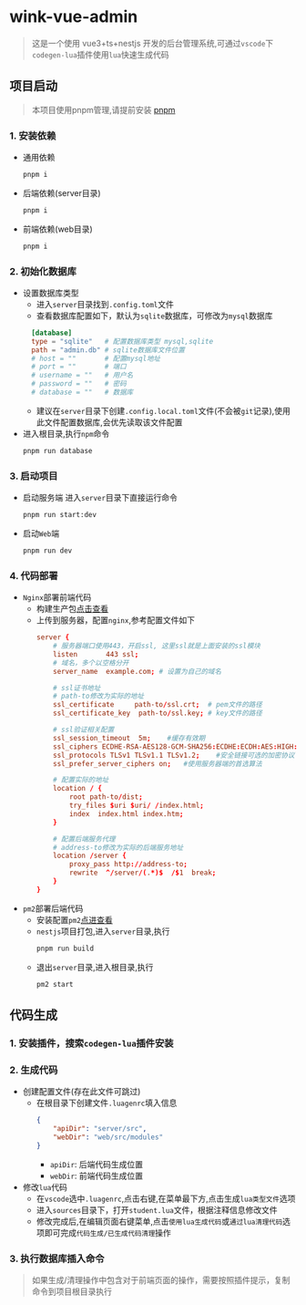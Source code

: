 # wink-vue-admin

> 这是一个使用 vue3+ts+nestjs 开发的后台管理系统,可通过`vscode`下`codegen-lua`插件使用`lua`快速生成代码

## 项目启动

> 本项目使用pnpm管理,请提前安装 [pnpm](https://pnpm.io/)

### 1. 安装依赖
- 通用依赖

  ```sh
  pnpm i
  ```
- 后端依赖(server目录)
  ```sh
  pnpm i
  ```
- 前端依赖(web目录)
  ```sh
  pnpm i
  ```
### 2. 初始化数据库
- 设置数据库类型
  - 进入`server`目录找到`.config.toml`文件
  - 查看数据库配置如下，默认为`sqlite`数据库，可修改为`mysql`数据库
  ```toml
	[database]
	type = "sqlite"   # 配置数据库类型 mysql,sqlite
	path = "admin.db" # sqlite数据库文件位置
	# host = ""       # 配置mysql地址
	# port = ""       # 端口
	# username = ""   # 用户名
	# password = ""   # 密码
	# database = ""   # 数据库
  ```
   - 建议在`server`目录下创建`.config.local.toml`文件(不会被`git`记录),使用此文件配置数据库,会优先读取该文件配置
- 进入根目录,执行`npm`命令
	```sh
	pnpm run database
	```
### 3. 启动项目
- 启动服务端
  进入`server`目录下直接运行命令
  ```sh
  pnpm run start:dev
  ```
- 启动`Web`端
  ```sh
  pnpm run dev
  ```
### 4. 代码部署
- `Nginx`部署前端代码
  - 构建生产包[点击查看](https://cn.vitejs.dev/guide/build.html)
  - 上传到服务器，配置`nginx`,参考配置文件如下
    ```conf
	server {
		# 服务器端口使用443，开启ssl, 这里ssl就是上面安装的ssl模块
		listen       443 ssl;
		# 域名，多个以空格分开
		server_name  example.com; # 设置为自己的域名

		# ssl证书地址
		# path-to修改为实际的地址
		ssl_certificate     path-to/ssl.crt;  # pem文件的路径
		ssl_certificate_key  path-to/ssl.key; # key文件的路径

		# ssl验证相关配置
		ssl_session_timeout  5m;    #缓存有效期
		ssl_ciphers ECDHE-RSA-AES128-GCM-SHA256:ECDHE:ECDH:AES:HIGH:!NULL:!aNULL:!MD5:!ADH:!RC4;    #加密算法
		ssl_protocols TLSv1 TLSv1.1 TLSv1.2;    #安全链接可选的加密协议
		ssl_prefer_server_ciphers on;   #使用服务器端的首选算法

		# 配置实际的地址
		location / {
			root path-to/dist;
			try_files $uri $uri/ /index.html;
			index  index.html index.htm;
		}

		# 配置后端服务代理
		# address-to修改为实际的后端服务地址
		location /server {
			proxy_pass http://address-to;
			rewrite  ^/server/(.*)$  /$1  break;
		}
	}
	```
- `pm2`部署后端代码
  - 安装配置`pm2`[点进查看](https://pm2.fenxianglu.cn/docs/start)
  - `nestjs`项目打包,进入`server`目录,执行
	```sh
	pnpm run build
	``` 
  - 退出`server`目录,进入根目录,执行
    ```sh
	pm2 start
	```
	
## 代码生成
### 1. 安装插件，搜索`codegen-lua`插件安装
### 2. 生成代码
- 创建配置文件(存在此文件可跳过)
  - 在根目录下创建文件`.luagenrc`填入信息
    ```json
	{
		"apiDir": "server/src",
		"webDir": "web/src/modules"
	}
	``` 
    - `apiDir`: 后端代码生成位置
    - `webDir`: 前端代码生成位置
- 修改`lua`代码
  - 在`vscode`选中`.luagenrc`,点击右键,在菜单最下方,点击生成`lua类型文件`选项
  - 进入`sources`目录下，打开`student.lua`文件，根据注释信息修改文件
  - 修改完成后,在编辑页面右键菜单,点击`使用lua生成代码`或`通过lua清理代码`选项即可完成`代码生成/已生成代码清理`操作
### 3. 执行数据库插入命令
> 如果生成/清理操作中包含对于前端页面的操作，需要按照插件提示，复制命令到项目根目录执行
